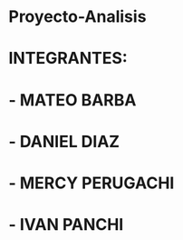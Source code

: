 # Proyecto-Analisis
# INTEGRANTES:
# - MATEO BARBA
# - DANIEL DIAZ
# - MERCY PERUGACHI
# - IVAN PANCHI
